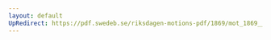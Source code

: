 ```yaml
---
layout: default
UpRedirect: https://pdf.swedeb.se/riksdagen-motions-pdf/1869/mot_1869__ak__00087/mot_1869__ak__00087_001.pdf
---
```


